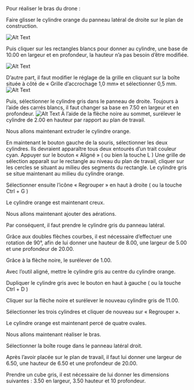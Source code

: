Pour réaliser le bras du drone :

Faire glisser le cylindre orange du panneau latéral de droite sur le plan de construction.

![Alt Text](https://github.com/emlyon/makerstime/blob/master/Drone%20Gifs/01.gif)

Puis cliquer sur les rectangles blancs pour donner au cylindre, une base de 10.00 en largeur et en profondeur, la hauteur n’a pas besoin d’être modifiée.

![Alt Text](https://github.com/emlyon/makerstime/blob/master/Drone%20Gifs/02.gif)

D’autre part, il faut modifier le réglage de la grille en cliquant sur la boîte située à côté de 
« Grille d’accrochage 1,0 mm» et sélectionner 0,5 mm.  
![Alt Text](https://github.com/emlyon/makerstime/blob/master/Drone%20Gifs/03.gif)

Puis, sélectionner le cylindre gris dans le panneau de droite.
Toujours à l’aide des carrés blancs, il faut changer sa base en 7.50 en largeur et en profondeur.
![Alt Text](https://github.com/emlyon/makerstime/blob/master/Drone%20Gifs/04.gif)
À l’aide de la flèche noire au sommet, surélever le cylindre de 2.00 en hauteur par rapport au plan de travail.


Nous allons maintenant extruder le cylindre orange.

En maintenant le bouton gauche de la souris, sélectionner les deux cylindres.
Ils devraient apparaître tous deux entourés d’un trait couleur cyan. 
Appuyer sur le bouton « Aligné » ( ou bien la touche L )
Une grille de sélection apparaît sur le rectangle au niveau du plan de travail, cliquer sur les cercles se situant au milieu des segments du rectangle.
Le cylindre gris se situe maintenant au milieu du cylindre orange.

Sélectionner ensuite l’icône « Regrouper » en haut à droite ( ou la touche Ctrl + G )

Le cylindre orange est maintenant creux.


Nous allons maintenant ajouter des aérations.

Par conséquent, il faut prendre le cylindre gris du panneau latéral.

Grâce aux doubles flèches courbes, il est nécessaire d’effectuer une rotation de 90°, 
afin de lui donner une hauteur de 8.00, une largeur de 5.00 et une profondeur de 20.00.

Grâce à la flèche noire, le surélever de 1.00.

Avec l’outil aligné, mettre le cylindre gris au centre du cylindre orange.

Dupliquer le cylindre gris avec le bouton en haut à gauche ( ou la touche Ctrl + D )

Cliquer sur la flèche noire et surélever le nouveau cylindre gris de 11.00.

Sélectionner les trois cylindres et cliquer de nouveau sur « Regrouper ».

Le cylindre orange est maintenant percé de quatre ovales.


Nous allons maintenant réaliser le bras.

Sélectionner la boîte rouge dans le panneau latéral droit.

Après l’avoir placée sur le plan de travail, il faut lui donner une largeur de 6.50, une hauteur de 6.50 et une profondeur de 20.00.

Prendre un cube gris, il est nécessaire de lui donner les dimensions suivantes : 
3.50 en largeur, 3.50 hauteur et 10 profondeur. 
